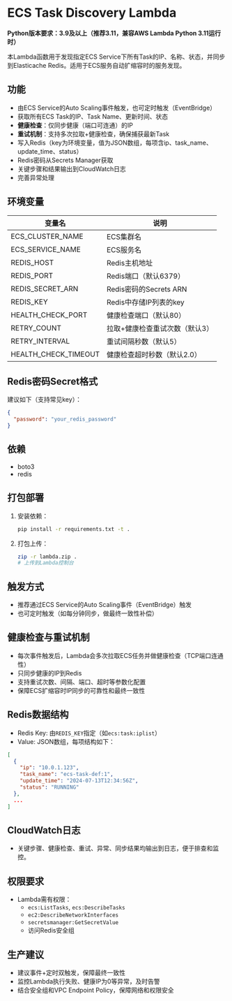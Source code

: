 # ECS Task Discovery Lambda

**Python版本要求：3.9及以上（推荐3.11，兼容AWS Lambda Python 3.11运行时）**

本Lambda函数用于发现指定ECS Service下所有Task的IP、名称、状态，并同步到Elasticache Redis。适用于ECS服务自动扩缩容时的服务发现。

## 功能
- 由ECS Service的Auto Scaling事件触发，也可定时触发（EventBridge）
- 获取所有ECS Task的IP、Task Name、更新时间、状态
- **健康检查**：仅同步健康（端口可连通）的IP
- **重试机制**：支持多次拉取+健康检查，确保捕获最新Task
- 写入Redis（key为环境变量，值为JSON数组，每项含ip、task_name、update_time、status）
- Redis密码从Secrets Manager获取
- 关键步骤和结果输出到CloudWatch日志
- 完善异常处理

## 环境变量
| 变量名              | 说明                       |
|---------------------|----------------------------|
| ECS_CLUSTER_NAME    | ECS集群名                  |
| ECS_SERVICE_NAME    | ECS服务名                  |
| REDIS_HOST          | Redis主机地址              |
| REDIS_PORT          | Redis端口（默认6379）      |
| REDIS_SECRET_ARN    | Redis密码的Secrets ARN     |
| REDIS_KEY           | Redis中存储IP列表的key     |
| HEALTH_CHECK_PORT   | 健康检查端口（默认80）     |
| RETRY_COUNT         | 拉取+健康检查重试次数（默认3）|
| RETRY_INTERVAL      | 重试间隔秒数（默认5）      |
| HEALTH_CHECK_TIMEOUT| 健康检查超时秒数（默认2.0）|

## Redis密码Secret格式
建议如下（支持常见key）：
```json
{
  "password": "your_redis_password"
}
```

## 依赖
- boto3
- redis

## 打包部署
1. 安装依赖：
   ```bash
   pip install -r requirements.txt -t .
   ```
2. 打包上传：
   ```bash
   zip -r lambda.zip .
   # 上传到Lambda控制台
   ```

## 触发方式
- 推荐通过ECS Service的Auto Scaling事件（EventBridge）触发
- 也可定时触发（如每分钟同步，做最终一致性补偿）

## 健康检查与重试机制
- 每次事件触发后，Lambda会多次拉取ECS任务并做健康检查（TCP端口连通性）
- 只同步健康的IP到Redis
- 支持重试次数、间隔、端口、超时等参数化配置
- 保障ECS扩缩容时IP同步的可靠性和最终一致性

## Redis数据结构
- Redis Key: 由`REDIS_KEY`指定（如`ecs:task:iplist`）
- Value: JSON数组，每项结构如下：
```json
[
  {
    "ip": "10.0.1.123",
    "task_name": "ecs-task-def:1",
    "update_time": "2024-07-13T12:34:56Z",
    "status": "RUNNING"
  },
  ...
]
```

## CloudWatch日志
- 关键步骤、健康检查、重试、异常、同步结果均输出到日志，便于排查和监控。

## 权限要求
- Lambda需有权限：
  - `ecs:ListTasks`, `ecs:DescribeTasks`
  - `ec2:DescribeNetworkInterfaces`
  - `secretsmanager:GetSecretValue`
  - 访问Redis安全组

## 生产建议
- 建议事件+定时双触发，保障最终一致性
- 监控Lambda执行失败、健康IP为0等异常，及时告警
- 结合安全组和VPC Endpoint Policy，保障网络和权限安全 